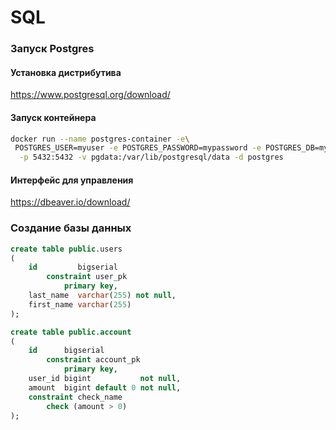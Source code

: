 # SQL

### Запуск Postgres
#### Установка дистрибутива
https://www.postgresql.org/download/

#### Запуск контейнера
```bash
docker run --name postgres-container -e\
 POSTGRES_USER=myuser -e POSTGRES_PASSWORD=mypassword -e POSTGRES_DB=mydatabase\
  -p 5432:5432 -v pgdata:/var/lib/postgresql/data -d postgres
```

#### Интерфейс для управления 
https://dbeaver.io/download/

### Создание базы данных
```sql 
create table public.users
(
    id         bigserial
        constraint user_pk
            primary key,
    last_name  varchar(255) not null,
    first_name varchar(255)
);
```

```sql
create table public.account
(
    id      bigserial
        constraint account_pk
            primary key,
    user_id bigint           not null,
    amount  bigint default 0 not null,
    constraint check_name
        check (amount > 0)
);
```
